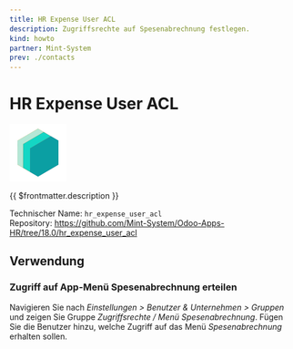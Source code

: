```yaml
---
title: HR Expense User ACL
description: Zugriffsrechte auf Spesenabrechnung festlegen.
kind: howto
partner: Mint-System
prev: ./contacts
---
```

# HR Expense User ACL
![](attachments/icons_odoo_mint_system.png)

{{ $frontmatter.description }}

Technischer Name: `hr_expense_user_acl`\
Repository: <https://github.com/Mint-System/Odoo-Apps-HR/tree/18.0/hr_expense_user_acl>

## Verwendung

### Zugriff auf App-Menü Spesenabrechnung erteilen

Navigieren Sie nach *Einstellungen > Benutzer & Unternehmen > Gruppen* und zeigen Sie Gruppe *Zugriffsrechte / Menü Spesenabrechnung*. Fügen Sie die Benutzer hinzu, welche Zugriff auf das Menü *Spesenabrechnung* erhalten sollen.

